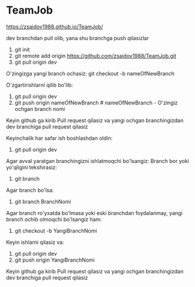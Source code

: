 # TeamJob
https://zsaidov1988.github.io/TeamJob/

dev branchdan pull olib, yana shu branchga push qilasizlar

1. git init
2. git remote add origin https://github.com/zsaidov1988/TeamJob.git
3. git pull origin dev

O'zingizga yangi branch ochasiz: git checkout -b nameOfNewBranch

O'zgartirishlarni qilib bo'lib:

1. git pull origin dev
2. git push origin nameOfNewBranch # nameOfNewBranch - O'zingiz ochgan branch nomi

Keyin github ga kirib Pull request qilasiz va yangi ochgan branchingizdan dev branchiga pull request qilasiz

Keyinchalik har safar ish boshlashdan oldin:

1. git pull origin dev

Agar avval yaratgan branchingizni ishlatmoqchi bo'lsangiz: Branch bor yoki yo'qligini tekshirasiz:

1. git branch

Agar branch bo'lsa:

1. git branch BranchNomi

Agar branch ro'yxatda bo'lmasa yoki eski branchdan foydalanmay, yangi  branch ochib olmoqchi bo'lsangiz ham:

1. git checkout -b YangiBranchNomi

Keyin ishlarni qilasiz va:

1. git pull origin dev
2. git push origin YangiBranchNomi

Keyin github ga kirib Pull request qilasiz va yangi ochgan branchingizdan dev branchiga pull request qilasiz
